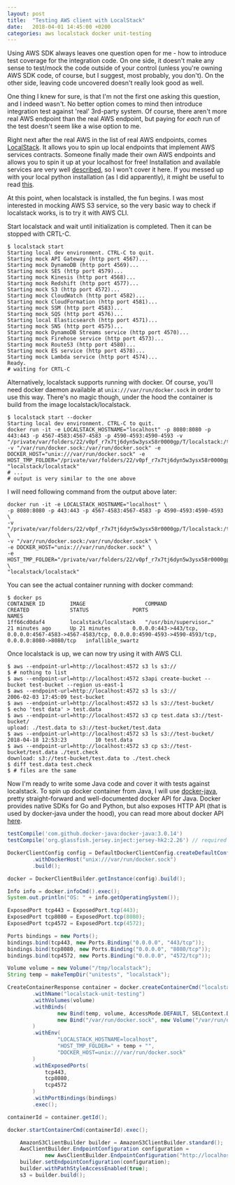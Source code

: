 ```yaml
---
layout: post
title:  "Testing AWS client with LocalStack"
date:   2018-04-01 14:45:00 +0200
categories: aws localstack docker unit-testing
---
```

Using AWS SDK always leaves one question open for me - how to introduce test coverage for the integration code. On one side, it doesn't make any sense to test/mock the code outside of your control (unless you're owning AWS SDK code, of course, but I suggest, most probably, you don't). On the other side, leaving code uncovered doesn't really look good as well.

One thing I knew for sure, is that I'm not the first one asking this question, and I indeed wasn't. No better option comes to mind then introduce integration test against 'real' 3rd-party system. Of course, there aren't more real AWS endpoint than the real AWS endpoint, but paying for _each_ run of the test doesn't seem like a wise option to me.

Right next after the real AWS in the list of real AWS endpoints, comes [LocalStack][localstack-home]. It allows you to spin up local endpoints that implement AWS services contracts. Someone finally made their own AWS endpoints and allows you to spin it up at your localhost for free! Installation and available services are very well [described][localstack-github], so I won't cover it here. If you messed up with your local python installation (as I did apparently), it might be useful to read [this][localstack-install].

At this point, when localstack is installed, the fun begins. I was most interested in mocking AWS S3 service, so the very basic way to check if localstack works, is to try it with AWS CLI.

Start localstack and wait until initialization is completed. Then it can be stopped with CRTL-C.
```
$ localstack start
Starting local dev environment. CTRL-C to quit.
Starting mock API Gateway (http port 4567)...
Starting mock DynamoDB (http port 4569)...
Starting mock SES (http port 4579)...
Starting mock Kinesis (http port 4568)...
Starting mock Redshift (http port 4577)...
Starting mock S3 (http port 4572)...
Starting mock CloudWatch (http port 4582)...
Starting mock CloudFormation (http port 4581)...
Starting mock SSM (http port 4583)...
Starting mock SQS (http port 4576)...
Starting local Elasticsearch (http port 4571)...
Starting mock SNS (http port 4575)...
Starting mock DynamoDB Streams service (http port 4570)...
Starting mock Firehose service (http port 4573)...
Starting mock Route53 (http port 4580)...
Starting mock ES service (http port 4578)...
Starting mock Lambda service (http port 4574)...
Ready.
# waiting for CRTL-C
```

Alternatively, localstack supports running with docker. Of course, you'll need docker daemon available at `unix:///var/run/docker.sock` in order to use this way. There's no magic though, under the hood the container is build from the image localstack/localstack.

```
$ localstack start --docker
Starting local dev environment. CTRL-C to quit.
docker run -it -e LOCALSTACK_HOSTNAME="localhost" -p 8080:8080 -p 443:443 -p 4567-4583:4567-4583 -p 4590-4593:4590-4593 -v "/private/var/folders/22/v0pf_r7x7tj6dyn5w3ysx58r0000gp/T/localstack:/tmp/localstack" -v "/var/run/docker.sock:/var/run/docker.sock" -e DOCKER_HOST="unix:///var/run/docker.sock" -e HOST_TMP_FOLDER="/private/var/folders/22/v0pf_r7x7tj6dyn5w3ysx58r0000gp/T/localstack" "localstack/localstack"
# ...
# output is very similar to the one above
```

I will need following command from the output above later:
```
docker run -it -e LOCALSTACK_HOSTNAME="localhost" \
-p 8080:8080 -p 443:443 -p 4567-4583:4567-4583 -p 4590-4593:4590-4593 \
-v "/private/var/folders/22/v0pf_r7x7tj6dyn5w3ysx58r0000gp/T/localstack:/tmp/localstack" \
-v "/var/run/docker.sock:/var/run/docker.sock" \
-e DOCKER_HOST="unix:///var/run/docker.sock" \
-e HOST_TMP_FOLDER="/private/var/folders/22/v0pf_r7x7tj6dyn5w3ysx58r0000gp/T/localstack" \
"localstack/localstack"
```

You can see the actual container running with docker command:
```
$ docker ps
CONTAINER ID        IMAGE                   COMMAND                  CREATED             STATUS              PORTS                                                                                                              NAMES
1ff66cd0daf4        localstack/localstack   "/usr/bin/supervisor…"   21 minutes ago      Up 21 minutes       0.0.0.0:443->443/tcp, 0.0.0.0:4567-4583->4567-4583/tcp, 0.0.0.0:4590-4593->4590-4593/tcp, 0.0.0.0:8080->8080/tcp   infallible_swartz
```

Once localstack is up, we can now try using it with AWS CLI.
```
$ aws --endpoint-url=http://localhost:4572 s3 ls s3://
$ # nothing to list
$ aws --endpoint-url=http://localhost:4572 s3api create-bucket --bucket test-bucket --region us-east-1
$ aws --endpoint-url=http://localhost:4572 s3 ls s3://
2006-02-03 17:45:09 test-bucket
$ aws --endpoint-url=http://localhost:4572 s3 ls s3://test-bucket/
$ echo 'test data' > test.data
$ aws --endpoint-url=http://localhost:4572 s3 cp test.data s3://test-bucket/
upload: ./test.data to s3://test-bucket/test.data
$ aws --endpoint-url=http://localhost:4572 s3 ls s3://test-bucket/
2018-04-18 12:53:23         10 test.data
$ aws --endpoint-url=http://localhost:4572 s3 cp s3://test-bucket/test.data ./test.check
download: s3://test-bucket/test.data to ./test.check
$ diff test.data test.check
$ # files are the same
```

Now I'm ready to write some Java code and cover it with tests against localstack. To spin up docker container from Java, I will use [docker-java][dockerjava-github], pretty straight-forward and well-documented docker API for Java. Docker provides native SDKs for Go and Python, but also exposes HTTP API (that is used by docker-java under the hood), you can read more about docker API [here][docker-api].

```groovy
testCompile('com.github.docker-java:docker-java:3.0.14')
testCompile('org.glassfish.jersey.inject:jersey-hk2:2.26') // required for docker-java
```

```java
DockerClientConfig config = DefaultDockerClientConfig.createDefaultConfigBuilder()
        .withDockerHost("unix:///var/run/docker.sock")
        .build();

docker = DockerClientBuilder.getInstance(config).build();

Info info = docker.infoCmd().exec();
System.out.println("OS: " + info.getOperatingSystem());

ExposedPort tcp443 = ExposedPort.tcp(443);
ExposedPort tcp8080 = ExposedPort.tcp(8080);
ExposedPort tcp4572 = ExposedPort.tcp(4572);

Ports bindings = new Ports();
bindings.bind(tcp443, new Ports.Binding("0.0.0.0", "443/tcp"));
bindings.bind(tcp8080, new Ports.Binding("0.0.0.0", "8080/tcp"));
bindings.bind(tcp4572, new Ports.Binding("0.0.0.0", "4572/tcp"));

Volume volume = new Volume("/tmp/localstack");
String temp = makeTempDir("unitests", "localstack");

CreateContainerResponse container = docker.createContainerCmd("localstack/localstack")
        .withName("localstack-unit-testing")
        .withVolumes(volume)
        .withBinds(
                new Bind(temp, volume, AccessMode.DEFAULT, SELContext.DEFAULT),
                new Bind("/var/run/docker.sock", new Volume("/var/run/docker.sock"))
        )
        .withEnv(
                "LOCALSTACK_HOSTNAME=localhost",
                "HOST_TMP_FOLDER=" + temp + "",
                "DOCKER_HOST=unix:///var/run/docker.sock"
        )
        .withExposedPorts(
            tcp443,
            tcp8080,
            tcp4572
        )
        .withPortBindings(bindings)
        .exec();

containerId = container.getId();

docker.startContainerCmd(containerId).exec();
```

```java
    AmazonS3ClientBuilder builder = AmazonS3ClientBuilder.standard();
    AwsClientBuilder.EndpointConfiguration configuration =
            new AwsClientBuilder.EndpointConfiguration("http://localhost:4572", "us-east2");
    builder.setEndpointConfiguration(configuration);
    builder.withPathStyleAccessEnabled(true);
    s3 = builder.build();

```

[localstack-install]: https://stackoverflow.com/questions/31768128/pip-installation-usr-local-opt-python-bin-python2-7-bad-interpreter-no-such-f
[localstack-home]: https://localstack.cloud/
[localstack-github]: https://github.com/localstack/localstack
[dockerjava-github]: https://github.com/docker-java/docker-java
[docker-api]: https://docs.docker.com/develop/sdk/
